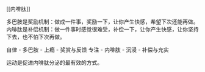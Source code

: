 
[[内啡肽]]


多巴胺是奖励机制：做成一件事，奖励一下，让你产生快感，希望下次还能再做。
内啡肽是补偿机制：做一件事时感觉很难受，补偿一下，让你产生快感，让你坚持下去，也不怕下次再做。

自律 - 多巴胺 - 上瘾 - 奖赏与反馈
专注 - 内啡肽 - 沉浸 - 补偿与充实

运动是促进内啡肽分泌的最有效的方式。